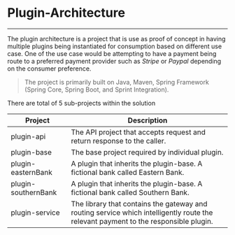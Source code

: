 # Plugin-Architecture
---

The plugin architecture is a project that is use as proof of concept in having multiple plugins being instantiated for consumption based on different use case. One of the use case would be attempting to have a payment being route to a preferred payment provider such as _Stripe_ or _Paypal_ depending on the consumer preference.

> The project is primarily built on Java, Maven, Spring Framework (Spring Core, Spring Boot, and Sprint Integration).

There are total of 5 sub-projects within the solution

| Project | Description |
|---------|-------------|
| plugin-api | The API project that accepts request and return response to the caller. |
| plugin-base | The base project required by individual plugin. |
| plugin-easternBank | A plugin that inherits the plugin-base. A fictional bank called Eastern Bank. |
| plugin-southernBank | A plugin that inherits the plugin-base. A fictional bank called Southern Bank. |
| plugin-service | The library that contains the gateway and routing service which intelligently route the relevant payment to the responsible plugin. |

